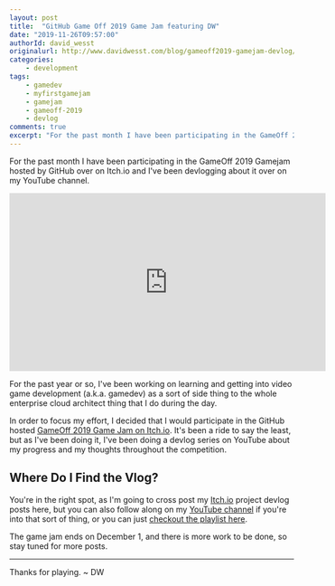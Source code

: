 ```yaml
---
layout: post
title:  "GitHub Game Off 2019 Game Jam featuring DW"
date: "2019-11-26T09:57:00"
authorId: david_wesst
originalurl: http://www.davidwesst.com/blog/gameoff2019-gamejam-devlog/
categories:
    - development
tags:
    - gamedev
    - myfirstgamejam
    - gamejam
    - gameoff-2019
    - devlog
comments: true
excerpt: "For the past month I have been participating in the GameOff 2019 Gamejam hosted by GitHub over on Itch.io and I've been devlogging about it over on my YouTube channel."
---
```


For the past month I have been participating in the GameOff 2019 Gamejam hosted by GitHub over on Itch.io and I've been devlogging about it over on my YouTube channel.

<!--more-->

<iframe width="560" height="315" src="https://www.youtube.com/embed/videoseries?list=PLbTA1UhK0wKjTEEc_wO1n0w_hPAUIeVRf" frameborder="0" allow="autoplay; encrypted-media" allowfullscreen></iframe>

For the past year or so, I've been working on learning and getting into video game development (a.k.a. gamedev) as a sort of side thing to the whole enterprise cloud architect thing that I do during the day.

In order to focus my effort, I decided that I would participate in the GitHub hosted [GameOff 2019 Game Jam on Itch.io][1]. It's been a ride to say the least, but as I've been doing it, I've been doing a devlog series on YouTube about my progress and my thoughts throughout the competition.

## Where Do I Find the Vlog?
You're in the right spot, as I'm going to cross post my [Itch.io][2] project devlog posts here, but you can also follow along on my [YouTube channel][3] if you're into that sort of thing, or you can just [checkout the playlist here][4].

The game jam ends on December 1, and there is more work to be done, so stay tuned for more posts.

---

Thanks for playing. ~ DW

[1]: https://itch.io/jam/game-off-2019
[2]: https://itch.io/
[3]: https://youtube.com/davidwesst
[4]: https://www.youtube.com/playlist?list=PLbTA1UhK0wKjTEEc_wO1n0w_hPAUIeVRf